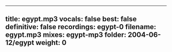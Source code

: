 
---
title: egypt.mp3
vocals: false
best: false
definitive: false
recordings: egypt-0
filename: egypt.mp3
mixes: egypt-mp3
folder: 2004-06-12/egypt
weight: 0
---
